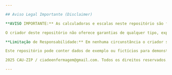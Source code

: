```yaml
---

## Aviso Legal Importante (Disclaimer)

**AVISO IMPORTANTE:** As calculadoras e escalas neste repositório são fornecidas **"no estado em que se encontram"** e destinam-se **exclusivamente a fins educacionais, informativos e de apoio ao estudo**. Elas **não substituem o julgamento clínico**, o diagnóstico médico, a avaliação de um profissional de saúde qualificado ou o aconselhamento profissional.

O criador deste repositório não oferece garantias de qualquer tipo, expressas ou implícitas, sobre a precisão, confiabilidade, adequação ou disponibilidade do conteúdo aqui presente para qualquer finalidade específica.

**Limitação de Responsabilidade:** Em nenhuma circunstância o criador será responsável por quaisquer danos diretos, indiretos, incidentais, especiais, punitivos ou consequenciais (incluindo, mas não se limitando a, perda de lucros, dados ou outras perdas intangíveis) decorrentes do uso ou da incapacidade de usar o conteúdo deste repositório, mesmo que o criador tenha sido avisado da possibilidade de tais danos. O uso deste material é de sua inteira responsabilidade.

Este repositório pode conter dados de exemplo ou fictícios para demonstração. Não utilize esses dados para decisões críticas sem validação independente.

2025 CAU-ZIP / ciadeenfermagem@gmail.com. Todos os direitos reservados. Este projeto é distribuído sob a MIT License(https://github.com/kauesp0007/calculadoras-de-enfermagem/blob/main/LICENSE). Para mais detalhes, consulte o arquivo `LICENSE` no diretório raiz do repositório.

---
```

